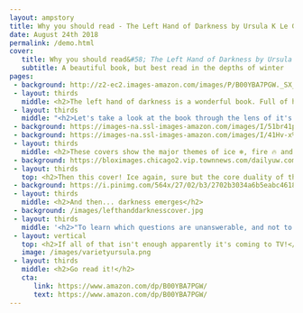 ```yaml
---
layout: ampstory
title: Why you should read - The Left Hand of Darkness by Ursula K Le Guin
date: August 24th 2018
permalink: /demo.html
cover:
   title: Why you should read&#58; The Left Hand of Darkness by Ursula K Le Guin
   subtitle: A beautiful book, but best read in the depths of winter
pages:
 - background: http://z2-ec2.images-amazon.com/images/P/B00YBA7PGW._SX_SCRMZZZZZZZ_V196021930_.jpg
 - layout: thirds
   middle: <h2>The left hand of darkness is a wonderful book. Full of human & alien struggling...</h2>
 - layout: thirds
   middle: "<h2>Let's take a look at the book through the lens of it's various covers:</h2>"   
 - background: https://images-na.ssl-images-amazon.com/images/I/51br41p6mPL.jpg
 - background: https://images-na.ssl-images-amazon.com/images/I/41Hv-x%2BwYvL.jpg
 - layout: thirds
   middle: <h2>These covers show the major themes of ice ❄️, fire 🔥 and an epic journey 🚶‍♀️. </h2>
 - background: https://bloximages.chicago2.vip.townnews.com/dailyuw.com/content/tncms/assets/v3/editorial/3/c2/3c22c40a-fcec-11e7-9cd0-afc065ba665a/5a61a158bec82.image.jpg
 - layout: thirds
   top: <h2>Then this cover! Ice again, sure but the core duality of the book is uncovered here (and this is actually my favorite cover). The duality of alien and stranger, man and woman, lover and friend, enemy and friend.</h2>
 - background: https://i.pinimg.com/564x/27/02/b3/2702b3034a6b5eabc461848a3e136cf7.jpg
 - layout: thirds
   middle: <h2>And then... darkness emerges</h2>  
 - background: /images/lefthanddarknesscover.jpg
 - layout: thirds
   middle: '<h2>"To learn which questions are unanswerable, and not to answer them: this skill is most needful in times of stress and darkness."</h2>'
 - layout: vertical
   top: <h2>If all of that isn't enough apparently it's coming to TV!</h2>  
   image: /images/varietyursula.png
 - layout: thirds
   middle: <h2>Go read it!</h2>    
   cta:
      link: https://www.amazon.com/dp/B00YBA7PGW/
      text: https://www.amazon.com/dp/B00YBA7PGW/   
---
```

